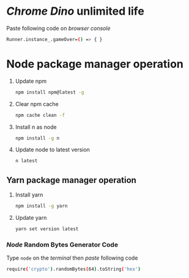 # *Chrome Dino* unlimited life
Paste following code on *browser console*
```bash
Runner.instance_.gameOver=() => { }
```

# Node package manager operation
1. Update npm
   ```sh
   npm install npm@latest -g
   ```
2. Clear npm cache
   ```sh
   npm cache clean -f
   ```
3. Install n as node
   ```sh
   npm install -g n
   ```
4. Update node to latest version
   ```sh
   n latest
   ```
## Yarn package manager operation
1. Install yarn
   ```sh
   npm install -g yarn
   ```
2. Update yarn
   ```sh
   yarn set version latest

### *Node* Random Bytes Generator Code
Type `node` on the *terminal* then *paste* following code
```bash
require('crypto').randomBytes(64).toString('hex')
```
